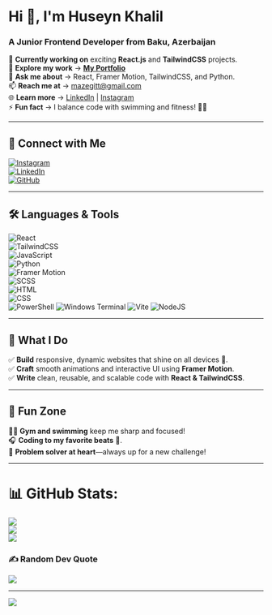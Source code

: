 # **Hi 👋, I'm Huseyn Khalil**  
### **A Junior Frontend Developer from Baku, Azerbaijan**  

🔧 **Currently working on** exciting **React.js** and **TailwindCSS** projects.  
📂 **Explore my work** → [**My Portfolio**](https://mazegitportfolio.netlify.app/)  
💬 **Ask me about** → React, Framer Motion, TailwindCSS, and Python.  
📫 **Reach me at** → [mazegitt@gmail.com](mailto:mazegitt@gmail.com)  
🌐 **Learn more** → [LinkedIn](https://www.linkedin.com/in/huseyn-xalil-7022262bb/) | [Instagram](https://www.instagram.com/xelil_ovw/)  
⚡ **Fun fact** → I balance code with swimming and fitness! 🏊‍♂️  

---

## **🔗 Connect with Me**
[![Instagram](https://img.shields.io/badge/Instagram-%23E4405F.svg?style=for-the-badge&logo=Instagram&logoColor=white)](https://instagram.com/xelil_ovw)  
[![LinkedIn](https://img.shields.io/badge/LinkedIn-%230077B5.svg?style=for-the-badge&logo=LinkedIn&logoColor=white)](https://www.linkedin.com/in/huseyn-xalil-7022262bb/)  
[![GitHub](https://img.shields.io/badge/GitHub-%23121011.svg?style=for-the-badge&logo=github&logoColor=white)](https://github.com/mazegit1)  

---

## **🛠️ Languages & Tools**
![React](https://img.shields.io/badge/React-%2361DAFB.svg?style=for-the-badge&logo=react&logoColor=white)  
![TailwindCSS](https://img.shields.io/badge/TailwindCSS-%2338B2AC.svg?style=for-the-badge&logo=tailwind-css&logoColor=white)  
![JavaScript](https://img.shields.io/badge/JavaScript-%23F7DF1E.svg?style=for-the-badge&logo=javascript&logoColor=black)  
![Python](https://img.shields.io/badge/Python-%233776AB.svg?style=for-the-badge&logo=python&logoColor=white)  
![Framer Motion](https://img.shields.io/badge/Framer%20Motion-%23000000.svg?style=for-the-badge&logo=framer&logoColor=white)  
![SCSS](https://img.shields.io/badge/SCSS-%23CC6699.svg?style=for-the-badge&logo=sass&logoColor=white)  
![HTML](https://img.shields.io/badge/HTML-%23E34F26.svg?style=for-the-badge&logo=html5&logoColor=white)  
![CSS](https://img.shields.io/badge/CSS-%231572B6.svg?style=for-the-badge&logo=css3&logoColor=white)  
![PowerShell](https://img.shields.io/badge/PowerShell-%235391FE.svg?style=for-the-badge&logo=powershell&logoColor=white)
![Windows Terminal](https://img.shields.io/badge/Windows%20Terminal-%234D4D4D.svg?style=for-the-badge&logo=windows-terminal&logoColor=white) 
![Vite](https://img.shields.io/badge/vite-%23646CFF.svg?style=for-the-badge&logo=vite&logoColor=white)
![NodeJS](https://img.shields.io/badge/node.js-6DA55F?style=for-the-badge&logo=node.js&logoColor=white)
 
---

## **🚀 What I Do**
✅ **Build** responsive, dynamic websites that shine on all devices 🌟.  
✅ **Craft** smooth animations and interactive UI using **Framer Motion**.  
✅ **Write** clean, reusable, and scalable code with **React & TailwindCSS**.  

---

## **🌟 Fun Zone**
🏋️‍♂️ **Gym and swimming** keep me sharp and focused!  
🎧 **Coding to my favorite beats** 🎵.  
🧩 **Problem solver at heart**—always up for a new challenge!  

---
# 📊 GitHub Stats:
![](https://github-readme-stats.vercel.app/api?username=mazegit1&theme=neon&hide_border=false&include_all_commits=false&count_private=false)<br/>
![](https://github-readme-streak-stats.herokuapp.com/?user=mazegit1&theme=neon&hide_border=false)<br/>
![](https://github-readme-stats.vercel.app/api/top-langs/?username=mazegit1&theme=neon&hide_border=false&include_all_commits=false&count_private=false&layout=compact)
### ✍️ Random Dev Quote
![](https://quotes-github-readme.vercel.app/api?type=horizontal&theme=radical)

---
[![](https://visitcount.itsvg.in/api?id=mazegit1&icon=0&color=0)](https://visitcount.itsvg.in)


